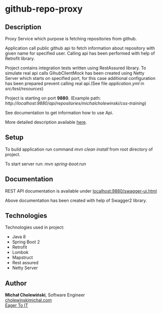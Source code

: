 # github-repo-proxy
## Description
Proxy Service which purpose is fetching repositories from github.

Application call public github api to fetch information about repository with given name for specified user. Calling api has been performed with help of Retrofit library.

Project contains integration tests written using RestAssured library. To simulate real api calls GihubClientMock has been created using Netty Server which starts on specified port, for this case additional configuration has been prepared prevent calling real api.(See file *application.yml* in *src/test/resources*)

Project is starting on port **9880**. (Example path: *http://localhost:9880/api/repositories/michalcholewinski/css-training*)

See documentation to get information how to use Api.

More detailed description available [here](https://eagertoit.com/2018/11/02/github-repository-proxy/).

## Setup
To build application run command *mvn clean install* from root directory of project.

To start server run: *mvn spring-boot:run* 

## Documentation
REST API documentation is available under [localhost:9880/swagger-ui.html](http://localhost:9880/swagger-ui.html)

Above documentation has been created with help of Swagger2 library.

## Technologies
Technologies used in project:
* Java 8
* Spring Boot 2
* Retrofit
* Lombok
* Mapstruct
* Rest assured
* Netty Server

## Author
**Michał Cholewiński**, Software Engineer  
[cholewinskimichal.com](http://cholewinskimichal.com)    
[Eager To IT](https://eagertoit.com)

